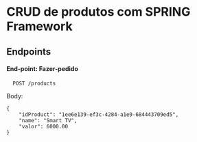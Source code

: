
# CRUD de produtos com SPRING Framework


## 
## Endpoints




#### End-point: Fazer-pedido


```http://localhost:8080/
  POST /products
```

Body: 
```
{
    "idProduct": "1ee6e139-ef3c-4284-a1e9-684443709ed5",
    "name": "Smart TV",
    "valor": 6000.00
}
```

